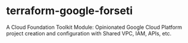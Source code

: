 # terraform-google-forseti
A Cloud Foundation Toolkit Module: Opinionated Google Cloud Platform project creation and configuration with Shared VPC, IAM, APIs, etc.
